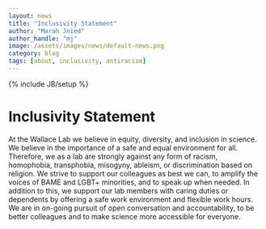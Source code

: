 ```yaml
---
layout: news
title: "Inclusivity Statement"
author: "Marah Jnied"
author_handle: "mj"
image: /assets/images/news/default-news.png
category: blog
tags: [about, inclusivity, antiracism]
---
```

{% include JB/setup %}

# Inclusivity Statement

At the Wallace Lab we believe in equity, diversity, and inclusion in science. We believe in the importance of a safe and equal environment for all. Therefore, we as a lab are strongly against any form of racism, homophobia, transphobia, misogyny, ableism, or discrimination based on religion. We strive to support our colleagues as best we can, to amplify the voices of BAME and LGBT+ minorities, and to speak up when needed. In addition to this, we support our lab members with caring duties or dependents by offering a safe work environment and flexible work hours. We are in on-going pursuit of open conversation and accountability, to be better colleagues and to make science more accessible for everyone.
